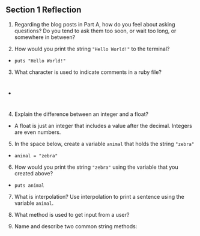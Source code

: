 ## Section 1 Reflection

1. Regarding the blog posts in Part A, how do you feel about asking questions? Do you tend to ask them too soon, or wait too long, or somewhere in between?

2. How would you print the string `"Hello World!"` to the terminal?
  + `puts "Hello World!"`

3. What character is used to indicate comments in a ruby file?
  + #

4. Explain the difference between an integer and a float?
  + A float is just an integer that includes a value after the decimal. Integers are even numbers.

5. In the space below, create a variable `animal` that holds the string `"zebra"`
  + `animal = "zebra"`

6. How would you print the string `"zebra"` using the variable that you created above?
  + `puts animal`

7. What is interpolation? Use interpolation to print a sentence using the variable `animal`.

8. What method is used to get input from a user?

9. Name and describe two common string methods:
